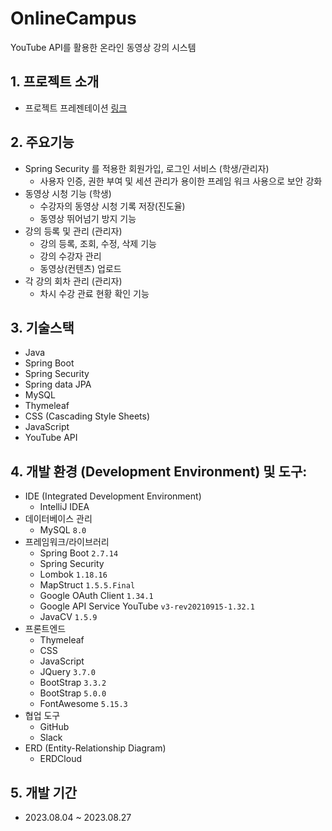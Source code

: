OnlineCampus
===
YouTube API를 활용한 온라인 동영상 강의 시스템

## 1. 프로젝트 소개
* 프로젝트 프레젠테이션 [링크](https://docs.google.com/presentation/d/e/2PACX-1vRC0COtKWII94EUQbFngsVr7f3nltSvVCE0FW3R9x8K9ZqKFhODblL0EDXUyeB2Dw/pub?start=false&loop=false&delayms=3000)

## 2. 주요기능
* Spring Security 를 적용한 회원가입, 로그인 서비스 (학생/관리자)
  * 사용자 인증, 권한 부여 및 세션 관리가 용이한 프레임 워크 사용으로 보안 강화
* 동영상 시청 기능 (학생)
  * 수강자의 동영상 시청 기록 저장(진도율)
  * 동영상 뛰어넘기 방지 기능
* 강의 등록 및 관리 (관리자)
  * 강의 등록, 조회, 수정, 삭제 기능
  * 강의 수강자 관리
  * 동영상(컨텐츠) 업로드
* 각 강의 회차 관리 (관리자)
  * 차시 수강 관료 현황 확인 기능

## 3. 기술스택
* Java
* Spring Boot
* Spring Security
* Spring data JPA
* MySQL
* Thymeleaf
* CSS (Cascading Style Sheets)
* JavaScript
* YouTube API

## 4. 개발 환경 (Development Environment) 및 도구:
* IDE (Integrated Development Environment)
  * IntelliJ IDEA
* 데이터베이스 관리
  * MySQL `8.0`
* 프레임워크/라이브러리
  * Spring Boot `2.7.14`
  * Spring Security
  * Lombok `1.18.16`
  * MapStruct `1.5.5.Final`
  * Google OAuth Client `1.34.1`
  * Google API Service YouTube `v3-rev20210915-1.32.1`
  * JavaCV `1.5.9`
* 프론트엔드
  * Thymeleaf
  * CSS
  * JavaScript
  * JQuery `3.7.0`
  * BootStrap `3.3.2`
  * BootStrap `5.0.0`
  * FontAwesome `5.15.3`
* 협업 도구
  * GitHub
  * Slack
* ERD (Entity-Relationship Diagram)
  * ERDCloud

## 5. 개발 기간
* 2023.08.04 ~ 2023.08.27

